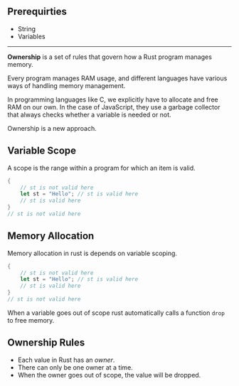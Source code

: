 
## Prerequirties 

- String
- Variables

---


**Ownership** is a set of rules that govern how a Rust program manages memory.

Every program manages RAM usage, and different languages have various ways of handling memory management.

In programming languages like C, we explicitly have to allocate and free RAM on our own. In the case of JavaScript, they use a garbage collector that always checks whether a variable is needed or not.

Ownership is a new approach.


## Variable Scope

A scope is the range within a program for which an item is valid.

```rust
{
	// st is not valid here
	let st = "Hello"; // st is valid here
	// st is valid here
}
// st is not valid here
```


## Memory Allocation

Memory allocation in rust is depends on variable scoping.

```rust
{
	// st is not valid here
	let st = "Hello"; // st is valid here
	// st is valid here
}
// st is not valid here
```

When a variable goes out of scope rust automatically calls a function `drop` to free memory.

## Ownership Rules

-  Each value in Rust has an _owner_.
-  There can only be one owner at a time.
-  When the owner goes out of scope, the value will be dropped.




